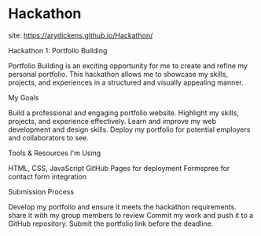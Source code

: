# Hackathon
site:  https://arydickens.github.io/Hackathon/

Hackathon 1: Portfolio Building

Portfolio Building is an exciting opportunity for me to create and refine my personal portfolio. This hackathon allows me to showcase my skills, projects, and experiences in a structured and visually appealing manner.

My Goals

Build a professional and engaging portfolio website.
Highlight my skills, projects, and experience effectively.
Learn and improve my web development and design skills.
Deploy my portfolio for potential employers and collaborators to see.

Tools & Resources I'm Using

HTML, CSS, JavaScript
GitHub Pages for deployment
Formspree for contact form integration

Submission Process

Develop my portfolio and ensure it meets the hackathon requirements.
share it with my group members to review
Commit my work and push it to a GitHub repository.
Submit the portfolio link before the deadline.
